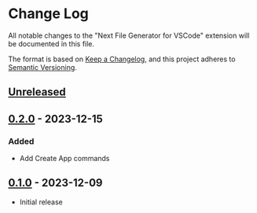 # Change Log

All notable changes to the "Next File Generator for VSCode" extension will be documented in this file.

The format is based on [Keep a Changelog](https://keepachangelog.com/en/1.0.0/),
and this project adheres to [Semantic Versioning](https://semver.org/spec/v2.0.0.html).

## [Unreleased]

## [0.2.0] - 2023-12-15

### Added

- Add Create App commands

## [0.1.0] - 2023-12-09

- Initial release

[unreleased]: https://github.com/ManuelGil/vscode-nextjs-generator/compare/v0.2.0...HEAD
[0.2.0]: https://github.com/ManuelGil/vscode-nextjs-generator/compare/v0.1.0...v0.2.0
[0.1.0]: https://github.com/ManuelGil/vscode-nextjs-generator/releases/tag/v0.1.0
